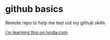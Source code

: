 # github basics
Remote repo to help me test out my github skills

[i'm learning this on lynda.com](https://github.com/inquilabi/git-basics.git)
